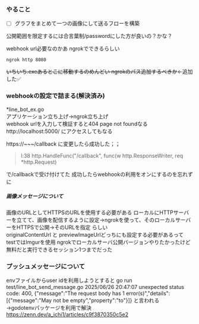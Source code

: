 ### やること
- [ ] グラフをまとめて一つの画像にして送るフローを構築




公開範囲を限定するには合言葉制/passwordにした方が良いの？かな？

webhook url必要なのかあ ngrokでできるらしい
```
ngrok http 8080
```
~~いちいち.exeあるとこに移動するのめんどい ngrokのパス追加するべきか~~←追加した✅

### webhookの設定で詰まる(解決済み)
*line_bot_ex.go  
アプリケーション立ち上げ->ngrok立ち上げ  
webhook urlを入力して検証すると404 page not foundなる
http://localhost:5000/ にアクセスしてもなる


https://~~~/callback に変更したら成功した；；
>l:38 http.HandleFunc("/callback", func(w http.ResponseWriter, req *http.Request)

で/callbackで受け付けてた  成功したらwebhookの利用をオンにするのを忘れずに



##### 画像メッセージについて
画像のURLとしてHTTPSのURLを使用する必要がある
ローカルにHTTPサーバーを立てて、画像を配信するように設定→ngrokを使って、そのローカルサーバーをHTTPSで公開→そのURLを指定 らしい  
originalContentUrl と previewImageUrlどっちにも設定する必要があるって
testではImgurを使用
ngrokでローカルサーバ公開バージョンやりたかったけど無料だと実行できるセッション1つまでだった


### プッシュメッセージについて
envファイルからuser idを利用しようとすると
go run test/line_bot_send_message.go
2025/06/26 20:47:07 unexpected status code: 400, {"message":"The request body has 1 error(s)","details":[{"message":"May not be empty","property":"to"}]}
と言われる  
→godotenvパッケージを利用で解決
https://zenn.dev/a_ichi1/articles/c9f3870350c5e2  



